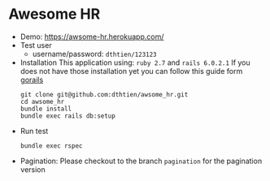 # Awesome HR
- Demo: https://awsome-hr.herokuapp.com/
- Test user
  - username/password: `dthtien/123123`
- Installation
  This application using: `ruby 2.7` and `rails 6.0.2.1`
  If you does not have those installation yet you can follow this guide form [gorails](https://gorails.com/setup)
  ```
  git clone git@github.com:dthtien/awsome_hr.git
  cd awsome_hr
  bundle install
  bundle exec rails db:setup
  ```
- Run test
  ```
  bundle exec rspec
  ```
- Pagination: Please checkout to the branch `pagination` for the pagination version
